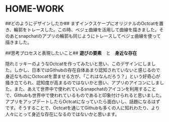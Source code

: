 # HOME-WORK
##どのようにデザインしたか##
まずインクスケープにオリジナルのOctcatを置き、輪郭をトレースした。この時、ベジェ曲線を活用して曲線を描きました。そのあとsnapchatのアプリの輪郭も同じようにトレースしてベジェ曲線を使って描きました。

##思考プロセスと表現したいこと##
**遊びの要素**　と　**身近な存在**

隠れミッキーのようなOctcatを作ってみたいと思い、このデザインにしました。しかし、日本ではGithubの存在自体あまり認知されていないと感じるので身近なものにOctocatを潜ませる方が、「これはなんだろう？」という好奇心が掻き立てられ、認知度が高まるのではないかと思い、アプリのアイコンにしました。また、あえて世界中で使われているsnapchatのアイコンを利用することで、Githubも世界中で使われているものであると印象付けられると思いました。アプリをアップデートしたらOctcatになっていたら面白いし、話題になるはずです。そうすることで、Octcatを通じてGithubも多くの人に知れわたり、より人々にとって身近な存在になるのではないかと思います。


